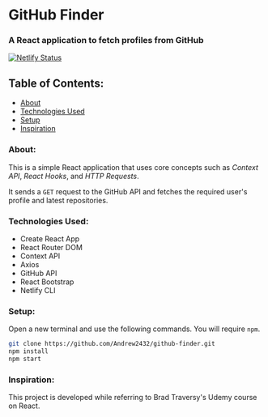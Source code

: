# GitHub Finder
### A React application to fetch profiles from GitHub
[![Netlify Status](https://api.netlify.com/api/v1/badges/593ca52a-dcd3-4dd7-8e94-d86ba7fd9c38/deploy-status)](https://app.netlify.com/sites/github-find-profiles/deploys)

## Table of Contents:
* [About](#about)
* [Technologies Used](#technologies-used)
* [Setup](#setup)
* [Inspiration](#inspiration)
  
### About:
This is a simple React application that uses core concepts such as _Context API_, _React Hooks_, and _HTTP Requests_.

It sends a `GET` request to the GitHub API and fetches the required user's profile and latest repositories.

### Technologies Used:
* Create React App
* React Router DOM
* Context API
* Axios
* GitHub API
* React Bootstrap
* Netlify CLI

### Setup:
Open a new terminal and use the following commands. You will require `npm`.
```bash
git clone https://github.com/Andrew2432/github-finder.git
npm install
npm start 
```

### Inspiration:
This project is developed while referring to Brad Traversy's Udemy course on React.
